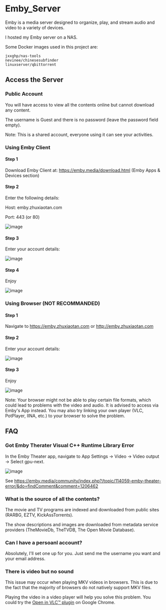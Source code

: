 # Emby_Server

Emby is a media server designed to organize, play, and stream audio and video to a variety of devices.

I hosted my Emby server on a NAS. 

Some Docker images used in this project are:
```
jxxghp/nas-tools
nevinee/chinesesubfinder
linuxserver/qbittorrent
```

## Access the Server


### Public Account

You will have access to view all the contents online but cannot download any content.

The username is Guest and there is no password (leave the password field empty).

Note: This is a shared account, everyone using it can see your activities.


### Using Emby Client

#### Step 1

Download Emby Client at: https://emby.media/download.html (Emby Apps & Devices section)

#### Step 2

Enter the following details:

Host: emby.zhuxiaotan.com

Port: 443 (or 80)

![image](https://user-images.githubusercontent.com/31754434/206093016-2f9459e9-eeb2-43aa-aba0-0ad2a29f7f05.png)

#### Step 3

Enter your account details:

![image](https://user-images.githubusercontent.com/31754434/206093557-d9d701ef-5d31-4d39-ab5e-4f5464bfb203.png)

#### Step 4

Enjoy

![image](https://user-images.githubusercontent.com/31754434/206093752-3d4b954c-4cd3-49a5-bd03-ee77b983b12f.png)


### Using Browser (NOT RECOMMANDED)

#### Step 1

Navigate to https://emby.zhuxiaotan.com or http://emby.zhuxiaotan.com

#### Step 2

Enter your account details:

![image](https://user-images.githubusercontent.com/31754434/206094014-087cd737-bd62-47cb-a7e6-03ef52609b46.png)

#### Step 3

Enjoy

![image](https://user-images.githubusercontent.com/31754434/206094213-d5e02eaf-9b4c-4c6e-b5d3-19296cbd96c3.png)

Note: Your browser might not be able to play certain file formats, which could lead to problems with the video and audio. It is advised to access via Emby's App instead. You may also try linking your own player (VLC, PotPlayer, IINA, etc.) to your browser to solve the problem.


## FAQ

### Got Emby Therater Visual C++ Runtime Library Error

In the Emby Theater app, navigate to App Settings -> Video -> Video output -> Select gpu-next.

![image](https://user-images.githubusercontent.com/31754434/206095819-7ba5b06a-8ade-442c-9775-54adbf894808.png)

See https://emby.media/community/index.php?/topic/114059-emby-theater-error/&do=findComment&comment=1206462


### What is the source of all the contents?

The movie and TV programs are indexed and downloaded from public sites (RARBG, EZTV, KickAssTorrents). 

The show descriptions and images are downloaded from metadata service providers (TheMovieDb, TheTVDB, The Open Movie Database).



### Can I have a persoanl account?

Absolutely, I'll set one up for you. Just send me the username you want and your email address.

### There is video but no sound

This issue may occur when playing MKV videos in browsers. This is due to the fact that the majority of browsers do not natively support MKV files.

Playing the video in a video player will help you solve this problem. You could try the [Open in VLC™ plugin](https://chrome.google.com/webstore/detail/open-in-vlc-media-player/ihpiinojhnfhpdmmacgmpoonphhimkaj?hl=en) on Google Chrome.


